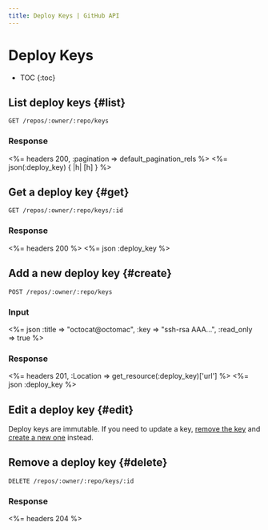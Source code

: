 ```yaml
---
title: Deploy Keys | GitHub API
---
```


# Deploy Keys

* TOC
{:toc}

## List deploy keys {#list}

    GET /repos/:owner/:repo/keys

### Response

<%= headers 200, :pagination => default_pagination_rels %>
<%= json(:deploy_key) { |h| [h] } %>

## Get a deploy key {#get}

    GET /repos/:owner/:repo/keys/:id

### Response

<%= headers 200 %>
<%= json :deploy_key %>

## Add a new deploy key {#create}

    POST /repos/:owner/:repo/keys

### Input

<%= json :title => "octocat@octomac", :key => "ssh-rsa AAA...", :read_only => true %>

### Response

<%= headers 201, :Location => get_resource(:deploy_key)['url'] %>
<%= json :deploy_key %>

## Edit a deploy key {#edit}

Deploy keys are immutable. If you need to update a key, [remove the
key](#delete) and [create a new one](#create) instead.

## Remove a deploy key {#delete}

    DELETE /repos/:owner/:repo/keys/:id

### Response

<%= headers 204 %>
